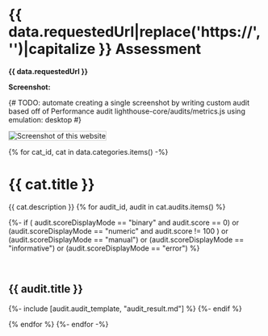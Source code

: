 <style>
img { max-width:500px; height: auto; max-height: 500px; min-width:10px; min-height:10px; }
img,iframe {border: 1px solid #ccc;}
a { color: blue; }
pre code { font: 9px; }
pre { font: inherit; word-wrap: break-word; background: none; border: none; }
.force-thumbnail { width: 150px; }
.force-thumbnail img { height: auto; }
</style>

# {{ data.requestedUrl|replace('https://', '')|capitalize }} Assessment

__{{ data.requestedUrl }}__

__Screenshot:__

{# TODO: automate creating a single screenshot by writing custom audit based off of Performance audit lighthouse-core/audits/metrics.js using emulation: desktop #}

![Screenshot of this website](http://via.placeholder.com/480x300)

{% for cat_id, cat in data.categories.items() -%}
# {{ cat.title }}
{{ cat.description }}
{% for audit_id, audit in cat.audits.items() %}

{%- if ( audit.scoreDisplayMode == "binary" and audit.score == 0) or
        (audit.scoreDisplayMode == "numeric" and audit.score != 100 ) or
        (audit.scoreDisplayMode == "manual") or
        (audit.scoreDisplayMode == "informative") or
        (audit.scoreDisplayMode == "error")
%}

<br>


## {{ audit.title }}
{%- include [audit.audit_template, "audit_result.md"] %}
{%- endif %}

{% endfor %}
{%- endfor -%}
